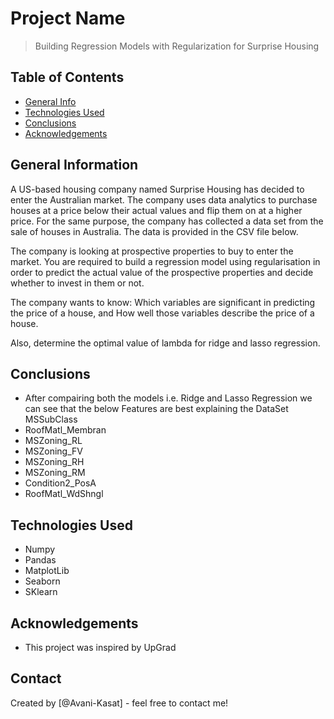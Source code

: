 # Project Name
> Building Regression Models with Regularization for Surprise Housing


## Table of Contents
* [General Info](#general-information)
* [Technologies Used](#technologies-used)
* [Conclusions](#conclusions)
* [Acknowledgements](#acknowledgements)

<!-- You can include any other section that is pertinent to your problem -->

## General Information
A US-based housing company named Surprise Housing has decided to enter the Australian market. The company uses data analytics to purchase houses at a price below their actual values and flip them on at a higher price. For the same purpose, the company has collected a data set from the sale of houses in Australia. The data is provided in the CSV file below.

The company is looking at prospective properties to buy to enter the market. You are required to build a regression model using regularisation in order to predict the actual value of the prospective properties and decide whether to invest in them or not.

The company wants to know:
Which variables are significant in predicting the price of a house, and How well those variables describe the price of a house.

Also, determine the optimal value of lambda for ridge and lasso regression.

<!-- You don't have to answer all the questions - just the ones relevant to your project. -->

## Conclusions
- After compairing both the models i.e. Ridge and Lasso Regression we can see that the below Features are best explaining the DataSet
MSSubClass
- RoofMatl_Membran
- MSZoning_RL
- MSZoning_FV
- MSZoning_RH
- MSZoning_RM
- Condition2_PosA
- RoofMatl_WdShngl

<!-- You don't have to answer all the questions - just the ones relevant to your project. -->


## Technologies Used
- Numpy
- Pandas
- MatplotLib
- Seaborn
- SKlearn

<!-- As the libraries versions keep on changing, it is recommended to mention the version of library used in this project -->

## Acknowledgements

- This project was inspired by UpGrad

## Contact
Created by [@Avani-Kasat] - feel free to contact me!


<!-- Optional -->
<!-- ## License -->
<!-- This project is open source and available under the [... License](). -->

<!-- You don't have to include all sections - just the one's relevant to your project -->
